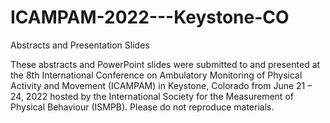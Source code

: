 # ICAMPAM-2022---Keystone-CO
Abstracts and Presentation Slides

These abstracts and PowerPoint slides were submitted to and presented at the 8th International Conference on Ambulatory Monitoring of Physical Activity and Movement (ICAMPAM) in Keystone, Colorado from June 21 – 24, 2022 hosted by the International Society for the Measurement of Physical Behaviour (ISMPB). Please do not reproduce materials. 
